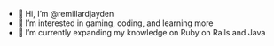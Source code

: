 - 👋 Hi, I’m @remillardjayden
- 👀 I’m interested in gaming, coding, and learning more
- 🌱 I’m currently expanding my knowledge on Ruby on Rails and Java

<!---
remillardjayden/remillardjayden is a ✨ special ✨ repository because its `README.md` (this file) appears on your GitHub profile.
You can click the Preview link to take a look at your changes.
--->
